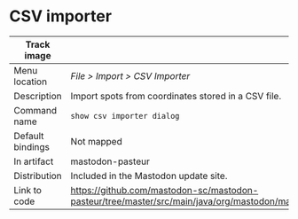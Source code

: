 # CSV importer

|  Track image | |
| ---------------- | ------------------------------ |
| Menu location | *File > Import > CSV Importer* |
| Description | Import spots from coordinates stored in a CSV file. |
| Command name     | `show csv importer dialog` |
| Default bindings | Not mapped                     |
| In artifact | mastodon-pasteur |
| Distribution | Included in the Mastodon update site. |
| Link to code | https://github.com/mastodon-sc/mastodon-pasteur/tree/master/src/main/java/org/mastodon/mamut/io/csv |

